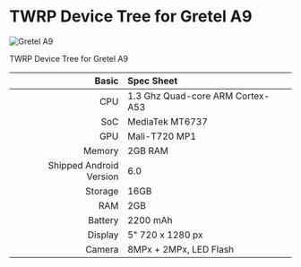 # TWRP Device Tree for Gretel A9

![Gretel A9](https://i.imgur.com/R9ZcXPz.jpg "Gretel A9")

TWRP Device Tree for Gretel A9

Basic   | Spec Sheet
-------:|:-------------------------
CPU     | 1.3 Ghz Quad-core ARM Cortex-A53
SoC     | MediaTek MT6737
GPU     | Mali-T720 MP1
Memory  | 2GB RAM
Shipped Android Version | 6.0
Storage | 16GB
RAM     | 2GB
Battery | 2200 mAh
Display | 5" 720 x 1280 px
Camera  | 8MPx + 2MPx, LED Flash
